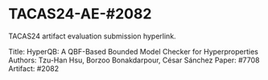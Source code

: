 # TACAS24-AE-#2082
TACAS24 artifact evaluation submission hyperlink. 

Title:    HyperQB: A QBF-Based Bounded Model Checker for Hyperproperties
Authors:  Tzu-Han Hsu, Borzoo Bonakdarpour, César Sánchez
Paper:    #7708
Artifact: #2082
